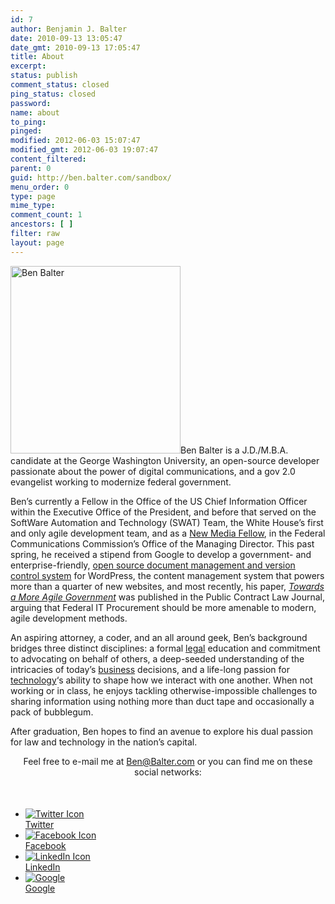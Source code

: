 ```yaml
---
id: 7
author: Benjamin J. Balter
date: 2010-09-13 13:05:47
date_gmt: 2010-09-13 17:05:47
title: About
excerpt:
status: publish
comment_status: closed
ping_status: closed
password:
name: about
to_ping:
pinged:
modified: 2012-06-03 15:07:47
modified_gmt: 2012-06-03 19:07:47
content_filtered:
parent: 0
guid: http://ben.balter.com/sandbox/
menu_order: 0
type: page
mime_type:
comment_count: 1
ancestors: [ ]
filter: raw
layout: page
---
```

<img class="alignright size-medium wp-image-122" title="Ben Balter" src="http://cdn.benbalter.com/wp-content/uploads/2010/09/fb1-272x300.jpg" alt="Ben Balter" width="272" height="300" />Ben Balter is a J.D./M.B.A. candidate at the George Washington University, an open-source developer passionate about the power of digital communications, and a gov 2.0 evangelist working to modernize federal government.

Ben’s currently a Fellow in the Office of the US Chief Information Officer within the Executive Office of the President, and before that served on the SoftWare Automation and Technology (SWAT) Team, the White House’s first and only agile development team, and as a [New Media Fellow][1], in the Federal Communications Commission’s Office of the Managing Director. This past spring, he received a stipend from Google to develop a government- and enterprise-friendly, [open source document management and version control system][2] for WordPress, the content management system that powers more than a quarter of new websites, and most recently, his paper, *[Towards a More Agile Government][3]* was published in the Public Contract Law Journal, arguing that Federal IT Procurement should be more amenable to modern, agile development methods.

An aspiring attorney, a coder, and an all around geek, Ben’s background bridges three distinct disciplines: a formal [legal][4] education and commitment to advocating on behalf of others, a deep-seeded understanding of the intricacies of today’s [business][5] decisions, and a life-long passion for [technology][6]‘s ability to shape how we interact with one another. When not working or in class, he enjoys tackling otherwise-impossible challenges to sharing information using nothing more than duct tape and occasionally a pack of bubblegum.

After graduation, Ben hopes to find an avenue to explore his dual passion for law and technology in the nation’s capital.

<p style="text-align: center; margin-bottom: 50px;">
  Feel free to e-mail me at <a href="mailto:ben@balter.com">Ben@Balter.com</a> or you can find me on these social networks:
</p>

<ul id="contact-links">
  <li>
    <a href="http://twitter.com/BenBalter" rel="me" target="_blank"><img src="http://cdn.benbalter.com/wp-content/uploads/2010/09/twitter.png" alt="Twitter Icon" /><br /> Twitter</a>
  </li>
  <li>
    <a href="http://facebook.com/BenBalter" rel="me" target="_blank"><img src="http://cdn.benbalter.com/wp-content/uploads/2010/09/facebook.png" alt="Facebook Icon" /><br /> Facebook</a>
  </li>
  <li>
    <a href="http://linkedin.com/in/BenBalter" rel="me" target="_blank"><img src="http://cdn.benbalter.com/wp-content/uploads/2010/09/linkedin.png" alt="LinkedIn Icon" /><br /> LinkedIn</a>
  </li>
  <li>
    <a href="https://plus.google.com/107848665104278257250?rel=author" rel="me" target="_blank"><img src="http://cdn.benbalter.com/images/32px/google.png" alt="Google" /><br /> Google</a>
  </li>
</ul>

 [1]: http://reboot.fcc.gov/blog/?authorId=593709
 [2]: http://ben.balter.com/2011/08/29/document-management-version-control-for-wordpress/
 [3]: http://ben.balter.com/2011/11/29/towards-a-more-agile-government/
 [4]: http://ben.balter.com/category/law/
 [5]: http://ben.balter.com/category/business/
 [6]: http://ben.balter.com/category/technology/